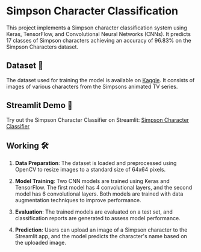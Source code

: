 # Simpson Character Classification 

This project implements a Simpson character classification system using Keras, TensorFlow, and Convolutional Neural Networks (CNNs). It predicts 17 classes of Simpson characters achieving an accuracy of 96.83% on the Simpson Characters dataset.

## Dataset 📸

The dataset used for training the model is available on [Kaggle](https://www.kaggle.com/datasets/alexattia/the-simpsons-characters-dataset). It consists of images of various characters from the Simpsons animated TV series.

## Streamlit Demo 🚀

Try out the Simpson Character Classifier on Streamlit: [Simpson Character Classifier](https://simpson-character-classification-using-keras-and-cnn-4s9yvvz6v.streamlit.app/)

## Working 🛠️

1. **Data Preparation**: The dataset is loaded and preprocessed using OpenCV to resize images to a standard size of 64x64 pixels.

2. **Model Training**: Two CNN models are trained using Keras and TensorFlow. The first model has 4 convolutional layers, and the second model has 6 convolutional layers. Both models are trained with data augmentation techniques to improve performance.

3. **Evaluation**: The trained models are evaluated on a test set, and classification reports are generated to assess model performance.

4. **Prediction**: Users can upload an image of a Simpson character to the Streamlit app, and the model predicts the character's name based on the uploaded image.
